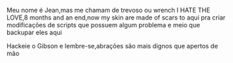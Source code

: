Meu nome é Jean,mas me chamam de trevoso ou wrench
I HATE THE LOVE,8 months and an end,now my skin are made of scars
to aqui pra criar modificações de scripts que possuem algum problema e meio que backupar eles aqui

Hackeie o Gibson e lembre-se,abrações são mais dignos que apertos de mão

<!---
Jeanpseven/Jeanpseven is a ✨ special ✨ repository because its `README.md` (this file) appears on your GitHub profile.
You can click the Preview link to take a look at your changes.
--->
